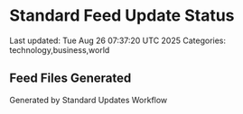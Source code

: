 # Standard Feed Update Status
Last updated: Tue Aug 26 07:37:20 UTC 2025
Categories: technology,business,world

## Feed Files Generated

Generated by Standard Updates Workflow
